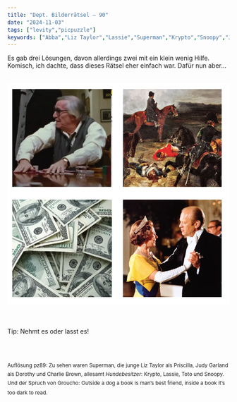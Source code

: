 ```yaml
---
title: "Dept. Bilderrätsel – 90"
date: "2024-11-03"
tags: ["levity","picpuzzle"]
keywords: ["Abba","Liz Taylor","Lassie","Superman","Krypto","Snoopy","Judy Garland"]
---
```

Es gab drei Lösungen, davon allerdings zwei mit ein klein wenig Hilfe. Komisch, ich dachte, dass dieses Rätsel eher einfach war. Dafür nun aber…


<br/>

<img  src="/assets/img/picpuzzle/picpuzzle90.webp" alt="Bilderrätsel90">

<br/>
<br/>
<br/>

Tip: Nehmt es oder lasst es!

<br/>
<br/>

<sup>Auflösung pz89: Zu sehen waren Superman, die junge Liz Taylor als Priscilla, Judy Garland als Dorothy und Charlie Brown, allesamt <i>Hundebesitzer</i>: Krypto, Lassie, Toto und Snoopy.
Und der Spruch von Groucho: Outside a dog a book is man’s best friend, inside a book it’s too dark to read.
<sup>